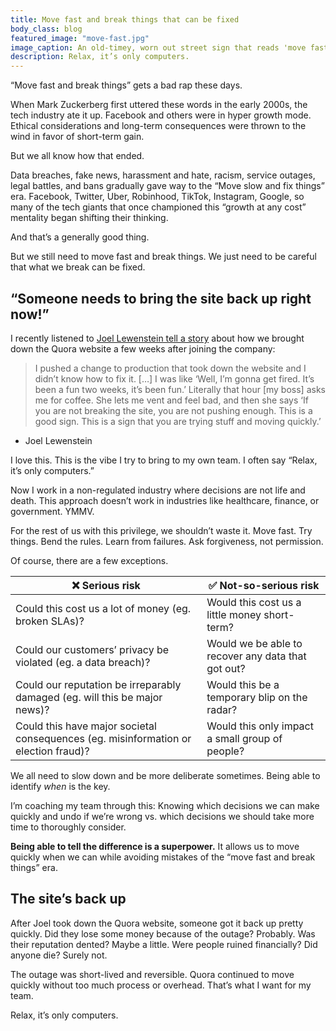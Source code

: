 ```yaml
---
title: Move fast and break things that can be fixed
body_class: blog
featured_image: "move-fast.jpg"
image_caption: An old-timey, worn out street sign that reads 'move fast and break things'
description: Relax, it’s only computers.
---
```


“Move fast and break things” gets a bad rap these days.

When Mark Zuckerberg first uttered these words in the early 2000s, the tech industry ate it up. Facebook and others were in hyper growth mode. Ethical considerations and long-term consequences were thrown to the wind in favor of short-term gain.

But we all know how that ended.

Data breaches, fake news, harassment and hate, racism, service outages, legal battles, and bans gradually gave way to the “Move slow and fix things” era. Facebook, Twitter, Uber, Robinhood, TikTok, Instagram, Google, so many of the tech giants that once championed this “growth at any cost” mentality began shifting their thinking.

And that’s a generally good thing.

But we still need to move fast and break things. We just need to be careful that what we break can be fixed.

## “Someone needs to bring the site back up right now!”

I recently listened to [Joel Lewenstein tell a story](https://www.youtube.com/watch?v=GgP9LEAY1PA) about how we brought down the Quora website a few weeks after joining the company:

> I pushed a change to production that took down the website and I didn’t know how to fix it. […] I was like ‘Well, I’m gonna get fired. It’s been a fun two weeks, it’s been fun.’ Literally that hour [my boss] asks me for coffee. She lets me vent and feel bad, and then she says ‘If you are not breaking the site, you are not pushing enough. This is a good sign. This is a sign that you are trying stuff and moving quickly.’
- Joel Lewenstein

I love this. This is the vibe I try to bring to my own team. I often say “Relax, it’s only computers.”

Now I work in a non-regulated industry where decisions are not life and death. This approach doesn’t work in industries like healthcare, finance, or government. YMMV.

For the rest of us with this privilege, we shouldn’t waste it. Move fast. Try things. Bend the rules. Learn from failures. Ask forgiveness, not permission.

Of course, there are a few exceptions.

| ❌ Serious risk | ✅ Not-so-serious risk |
| --- | --- |
| Could this cost us a lot of money (eg. broken SLAs)? | Would this cost us a little money short-term? |
| Could our customers’ privacy be violated (eg. a data breach)? | Would we be able to recover any data that got out? |
| Could our reputation be irreparably damaged (eg. will this be major news)? | Would this be a temporary blip on the radar? |
| Could this have major societal consequences (eg. misinformation or election fraud)? | Would this only impact a small group of people? |

We all need to slow down and be more deliberate sometimes. Being able to identify *when* is the key.

I’m coaching my team through this: Knowing which decisions we can make quickly and undo if we’re wrong vs. which decisions we should take more time to thoroughly consider.

**Being able to tell the difference is a superpower.** It allows us to move quickly when we can while avoiding mistakes of the “move fast and break things” era.

## The site’s back up

After Joel took down the Quora website, someone got it back up pretty quickly. Did they lose some money because of the outage? Probably. Was their reputation dented? Maybe a little. Were people ruined financially? Did anyone die? Surely not.

The outage was short-lived and reversible. Quora continued to move quickly without too much process or overhead. That’s what I want for my team.

Relax, it’s only computers.
